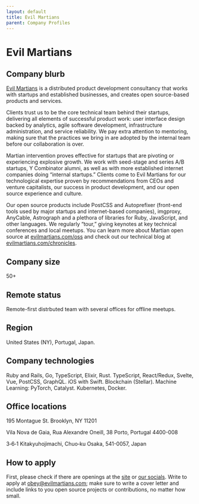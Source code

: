 ```yaml
---
layout: default
title: Evil Martians
parent: Company Profiles
---
```


# Evil Martians

## Company blurb

[Evil Martians](https://evilmartians.com/) is a distributed product development consultancy that works with startups and established businesses, and creates open source-based products and services.

Clients trust us to be the core technical team behind their startups, delivering all elements of successful product work: user interface design backed by analytics, agile software development, infrastructure administration, and service reliability. We pay extra attention to mentoring, making sure that the practices we bring in are adopted by the internal team before our collaboration is over. 

Martian intervention proves effective for startups that are pivoting or experiencing explosive growth. We work with seed-stage and series A/B startups, Y Combinator alumni, as well as with more established internet companies doing “internal startups.” Clients come to Evil Martians for our technological expertise proven by recommendations from CEOs and venture capitalists, our success in product development, and our open source experience and culture.

Our open source products include PostCSS and Autoprefixer (front-end tools used by major startups and internet-based companies), imgproxy, AnyCable, Astrograph and a plethora of libraries for Ruby, JavaScript, and other languages. We regularly “tour,” giving keynotes at key technical conferences and local meetups. You can learn more about Martian open source at [evilmartians.com/oss](https://evilmartians.com/oss) and check out our technical blog at [evilmartians.com/chronicles](https://evilmartians.com/chronicles).

## Company size

50+

## Remote status

Remote-first distrbuted team with several offices for offline meetups.

## Region

United States (NY), Portugal, Japan.

## Company technologies

Ruby and Rails, Go, TypeScript, Elixir, Rust. TypeScript, React/Redux, Svelte, Vue, PostCSS, GraphQL. iOS with Swift. Blockchain (Stellar). Machine Learning: PyTorch, Catalyst. Kubernetes, Docker.

## Office locations

195 Montague St.
Brooklyn, NY 11201

Vila Nova de Gaia, Rua Alexandre Oneill, 38
Porto, Portugal 4400-008

3‑6‑1 Kitakyuhojimachi, Chuo‑ku
Osaka, 541-0057, Japan

## How to apply

First, please check if there are openings at the [site](https://evilmartians.com/) or [our socials](https://twitter.com/evilmartians). Write to apply at [obey@evilmartians.com](mailto:obey@evilmartians.com); make sure to write a cover letter and include links to you open source projects or contributions, no matter how small.
